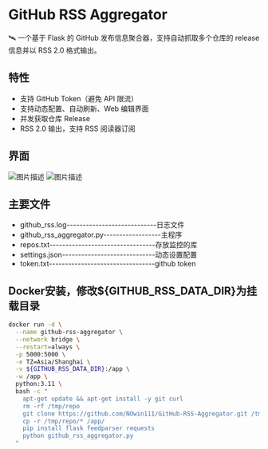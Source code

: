 # GitHub RSS Aggregator

🛰️ 一个基于 Flask 的 GitHub 发布信息聚合器，支持自动抓取多个仓库的 release 信息并以 RSS 2.0 格式输出。

## 特性
- 支持 GitHub Token（避免 API 限流）
- 支持动态配置、自动刷新、Web 编辑界面
- 并发获取仓库 Release
- RSS 2.0 输出，支持 RSS 阅读器订阅

## 界面
![图片描述](https://i.postimg.cc/65vZ6FRW/1.png)
![图片描述](https://i.postimg.cc/t4GxsDth/2.png)

## 主要文件
- github_rss.log----------------------------日志文件
- github_rss_aggregator.py------------------主程序
- repos.txt---------------------------------存放监控的库
- settings.json-----------------------------动态设置配置
- token.txt---------------------------------github token

## Docker安装，修改${GITHUB_RSS_DATA_DIR}为挂载目录
```bash
docker run -d \
  --name github-rss-aggregator \
  --network bridge \
  --restart=always \
  -p 5000:5000 \
  -e TZ=Asia/Shanghai \
  -v ${GITHUB_RSS_DATA_DIR}:/app \
  -w /app \
  python:3.11 \
  bash -c "
    apt-get update && apt-get install -y git curl
    rm -rf /tmp/repo
    git clone https://github.com/NOwin111/GitHub-RSS-Aggregator.git /tmp/repo
    cp -r /tmp/repo/* /app/
    pip install flask feedparser requests
    python github_rss_aggregator.py
  "
